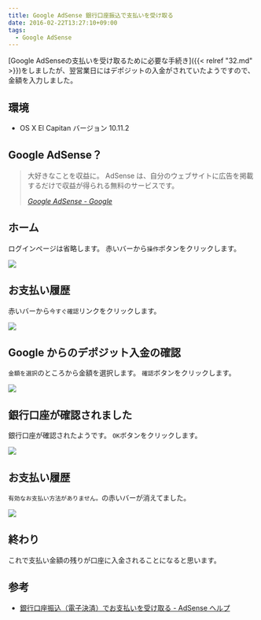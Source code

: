```yaml
---
title: Google AdSense 銀行口座振込で支払いを受け取る
date: 2016-02-22T13:27:10+09:00
tags:
  - Google AdSense
---
```

[Google AdSenseの支払いを受け取るために必要な手続き]({{< relref "32.md" >}})をしましたが、翌営業日にはデポジットの入金がされていたようですので、金額を入力しました。

<!-- more -->

## 環境

* OS X El Capitan バージョン 10.11.2

## Google AdSense？

> 大好きなことを収益に。
AdSense は、自分のウェブサイトに広告を掲載するだけで収益が得られる無料のサービスです。
>
> <cite>[Google AdSense - Google](https://www.google.co.jp/intl/ja/adsense/start/#?modal_active=none)</cite>

## ホーム

ログインページは省略します。
赤いバーから`操作`ボタンをクリックします。

![](/img/33-01.png)

## お支払い履歴

赤いバーから`今すぐ確認`リンクをクリックします。

![](/img/33-02.png)

## Google からのデポジット入金の確認

`金額を選択`のところから金額を選択します。
`確認`ボタンをクリックします。

![](/img/33-03.png)

## 銀行口座が確認されました

銀行口座が確認されたようです。
`OK`ボタンをクリックします。

![](/img/33-04.png)

## お支払い履歴

`有効なお支払い方法がありません。`の赤いバーが消えてました。

![](/img/33-05.png)

## 終わり

これで支払い金額の残りが口座に入金されることになると思います。

## 参考

* [銀行口座振込（電子決済）でお支払いを受け取る - AdSense ヘルプ](https://support.google.com/adsense/answer/1714398?hl=ja&ref_topic=1727161)
